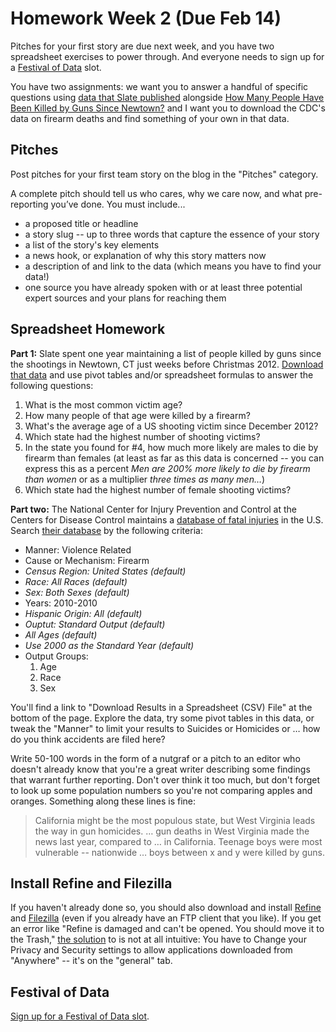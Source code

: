 # Homework Week 2 (Due Feb 14)
Pitches for your first story are due next week, and you have two spreadsheet exercises to power through. And everyone needs to sign up for a [Festival of Data](https://www.ethersheet.org/s/festivalofdata) slot. 

You have two assignments: we want you to answer a handful of specific questions using [data that Slate published][1] alongside [How Many People Have Been Killed by Guns Since Newtown?][2] and I want you to download the CDC's data on firearm deaths and find something of your own in that data.  <!--more-->


## Pitches
Post pitches for your first team story on the blog in the "Pitches" category. 

A complete pitch should tell us who cares, why we care now, and what pre-reporting you’ve done. You must include...  
+ a proposed title or headline  
+ a story slug -- up to three words that capture the essence of your story
+ a list of the story's key elements  
+ a news hook, or explanation of why this story matters now  
+ a description of and link to the data (which means you have to find your data!)  
+ one source you have already spoken with or at least three potential expert sources and your plans for reaching them


## Spreadsheet Homework

**Part 1:** Slate spent one year maintaining a list of people killed by guns since the shootings in Newtown, CT just weeks before Christmas 2012. [Download that data](http://slate-interactives-prod.elasticbeanstalk.com/gun-deaths/getCSV.php) and use pivot tables and/or spreadsheet formulas to answer the following questions:

1.  What is the most common victim age?
2.  How many people of that age were killed by a firearm?
3.  What's the average age of a US shooting victim since December 2012?
4.  Which state had the highest number of shooting victims?
5.  In the state you found for #4, how much more likely are males to die by firearm than females (at least as far as this data is concerned -- you can express this as a percent *Men are 200% more likely to die by firearm than women* or as a multiplier *three times as many men…*)
5.  Which state had the highest number of female shooting victims?

**Part two:** The National Center for Injury Prevention and Control at the Centers for Disease Control maintains a [database of fatal injuries][5] in the U.S. Search [their database][6] by the following criteria:

*   Manner: Violence Related
*   Cause or Mechanism: Firearm
*   *Census Region: United States (default)*
*   *Race: All Races (default)*
*   *Sex: Both Sexes (default)*
*   Years: 2010-2010
*   *Hispanic Origin: All (default)*
*   *Ouptut: Standard Output (default)*
*   *All Ages (default)*
*   *Use 2000 as the Standard Year (default)*
*   Output Groups: 
    1.  Age
    2.  Race
    3.  Sex
      
You'll find a link to "Download Results in a Spreadsheet (CSV) File" at the bottom of the page. Explore the data, try some pivot tables in this data, or tweak the "Manner" to limit your results to Suicides or Homicides or … how do you think accidents are filed here? 

Write 50-100 words in the form of a nutgraf or a pitch to an editor who doesn't already know that you're a great writer describing some findings that warrant further reporting. Don't over think it too much, but don't forget to look up some population numbers so you're not comparing apples and oranges. Something along these lines is fine:

> California might be the most populous state, but West Virginia leads the way in gun homicides. … gun deaths in West Virginia made the news last year, compared to … in California. Teenage boys were most vulnerable -- nationwide … boys between x and y were killed by guns. 


## Install Refine and Filezilla

If you haven't already done so, you should also download and install [Refine][7] and [Filezilla][8] (even if you already have an FTP client that you like). If you get an error like "Refine is damaged and can't be opened. You should move it to the Trash," [the solution](https://github.com/OpenRefine/OpenRefine/issues/590) to is not at all intuitive: You have to Change your Privacy and Security settings to allow applications downloaded from "Anywhere" -- it's on the "general" tab. 

## Festival of Data
[Sign up for a Festival of Data slot](https://www.ethersheet.org/s/festivalofdata).

  [1]: http://slate-interactives-prod.elasticbeanstalk.com/gun-deaths/getCSV.php
  [2]: http://www.slate.com/articles/news_and_politics/crime/2012/12/gun_death_tally_every_american_gun_death_since_newtown_sandy_hook_shooting.html?wpisrc=newsletter_jcr%3Acontent
  [5]: http://webappa.cdc.gov/sasweb/ncipc/mortrate10_us.html
  [6]: http://webappa.cdc.gov/sasweb/ncipc/mortrate10_us.html
  [7]: https://github.com/OpenRefine
  [8]: https://filezilla-project.org/
